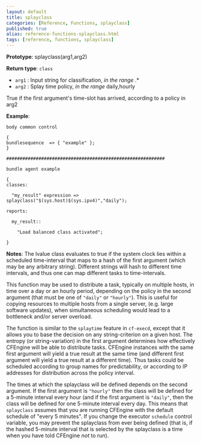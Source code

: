 ```yaml
---
layout: default
title: splayclass
categories: [Reference, Functions, splayclass]
published: true
alias: reference-functions-splayclass.html
tags: [reference, functions, splayclass]
---
```


**Prototype**: splayclass(arg1,arg2) 

**Return type**: `class`

* `arg1` : Input string for classification, *in the range* .\*
* `arg2` : Splay time policy, *in the range* daily,hourly   

True if the first argument's time-slot has arrived, according to a
policy in arg2

**Example**:

```cf3
body common control

{
bundlesequence  => { "example" };
}

###########################################################

bundle agent example

{     
classes:

  "my_result" expression => splayclass("$(sys.host)$(sys.ipv4)","daily");

reports:

  my_result::

    "Load balanced class activated";

}
```

**Notes**:
The lvalue class evaluates to true if the system clock lies within a
scheduled time-interval that maps to a hash of the first argument (which
may be any arbitrary string). Different strings will hash to different
time intervals, and thus one can map different tasks to time-intervals.

This function may be used to distribute a task, typically on multiple
hosts, in time over a day or an hourly period, depending on the policy
in the second argument (that must be one of `"daily"` or `"hourly"`).
This is useful for copying resources to multiple hosts from a single
server, (e.g. large software updates), when simultaneous scheduling
would lead to a bottleneck and/or server overload.

The function is similar to the `splaytime` feature in `cf-execd`, except
that it allows you to base the decision on any string-criterion on a
given host. The entropy (or string-variation) in the first argument
determines how effectively CFEngine will be able to distribute tasks.
CFEngine instances with the same first argument will yield a true result
at the same time (and different first argument will yield a true result
at a different time). Thus tasks could be scheduled according to group
names for predictability, or according to IP addresses for distribution
across the policy interval.

The times at which the splayclass will be defined depends on the second
argument. If the first argument is `"hourly"` then the class will be
defined for a 5-minute interval every hour (and if the first argument is
`"daily"`, then the class will be defined for one 5-minute interval
every day. This means that `splayclass` assumes that you are running
CFEngine with the default schedule of "every 5 minutes". If you change
the executor `schedule` control variable, you may prevent the splayclass
from ever being defined (that is, if the hashed 5-minute interval that
is selected by the splayclass is a time when you have told CFEngine
*not* to run).
